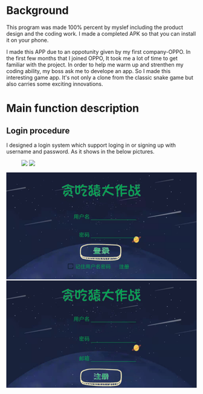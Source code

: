 # Background
This program was made 100% percent by myslef including the product design and the coding work. I made a completed APK so that you can install it on your phone. 

I made this APP due to an oppotunity given by my first company-OPPO. In the first few months that I joined OPPO, It took me a lot of time to get familiar with the project. In order to help me warm up and strenthen my coding ability, my boss ask me to develope an app. So I made this interesting game app. It's not only a clone from the classic snake game but also carries some exciting innovations.

# Main function description
## Login procedure
I designed a login system which support loging in or signing up with username and password. As it shows in the below pictures.

<figure class="half">
    <image src="./image/login.jpg">
    <image src="./image/sign-up.jpg">
</figure>

![](./images/login.jpg)![](./images/sign-up.jpg)